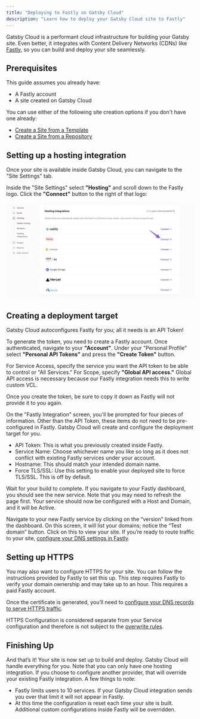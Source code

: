 ```yaml
---
title: "Deploying to Fastly on Gatsby Cloud"
description: "Learn how to deploy your Gatsby Cloud site to Fastly"
---
```


Gatsby Cloud is a performant cloud infrastructure for building your Gatsby site. Even better, it integrates with Content Delivery Networks (CDNs) like [Fastly](https://www.fastly.com/), so you can build and deploy your site seamlessly.

## Prerequisites

This guide assumes you already have:

- A Fastly account
- A site created on Gatsby Cloud

You can use either of the following site creation options if you don't have one already:

- [Create a Site from a Template](/docs/how-to/cloud/create-site-from-template)
- [Create a Site from a Repository](/docs/how-to/cloud/create-site-from-repository)

## Setting up a hosting integration

Once your site is available inside Gatsby Cloud, you can navigate to the "Site Settings" tab.

Inside the "Site Settings" select **"Hosting"** and scroll down to the Fastly logo. Click the **"Connect"** button to the right of that logo:

![Fastly hosting option in Gatsby Cloud](../../images/fastly-logo.png)

## Creating a deployment target

Gatsby Cloud autoconfigures Fastly for you; all it needs is an API Token!

To generate the token, you need to create a Fastly account. Once authenticated, navigate to your **"Account"**. Under your "Personal Profile" select **"Personal API Tokens"** and press the **"Create Token"** button.

For Service Access, specify the service you want the API token to be able to control or "All Services." For Scope, specify **"Global API access."** Global API access is necessary because our Fastly integration needs this to write custom VCL.

Once you create the token, be sure to copy it down as Fastly will not provide it to you again.

On the "Fastly Integration" screen, you'll be prompted for four pieces of information. Other than the API Token, these items do not need to be pre-configured in Fastly. Gatsby Cloud will create and configure the deployment target for you.

- API Token: This is what you previously created inside Fastly.
- Service Name: Choose whichever name you like so long as it does not conflict with existing Fastly services under your account.
- Hostname: This should match your intended domain name.
- Force TLS/SSL: Use this setting to enable your deployed site to force TLS/SSL. This is off by default.

Wait for your build to complete. If you navigate to your Fastly dashboard, you should see the new service. Note that you may need to refresh the page first. Your service should now be configured with a Host and Domain, and it will be Active.

Navigate to your new Fastly service by clicking on the “version” linked from the dashboard. On this screen, it will list your domains; notice the “Test domain” button. Click on this to view your site. If you’re ready to route traffic to your site, [configure your DNS settings in Fastly](https://docs.fastly.com/en/guides/adding-cname-records#updating-the-cname-record-with-your-dns-provider).

## Setting up HTTPS

You may also want to configure HTTPS for your site. You can follow the instructions provided by Fastly to set this up. This step requires Fastly to verify your domain ownership and may take up to an hour. This requires a paid Fastly account.

Once the certificate is generated, you’ll need to [configure your DNS records to serve HTTPS traffic](https://docs.fastly.com/en/guides/serving-https-traffic-using-fastly-managed-certificates#pointing-dns-to-serve-https-traffic).

HTTPS Configuration is considered separate from your Service configuration and therefore is not subject to the [overwrite rules](https://support.gatsbyjs.com/hc/en-us/articles/360053098873-Deploying-to-Fastly#i-want-to-configure-additional-settings-inside-fastly-can-i-do-that).

## Finishing Up

And that’s it! Your site is now set up to build and deploy. Gatsby Cloud will handle everything for you. Note that you can only have one hosting integration. If you choose to configure another provider, that will override your existing Fastly integration. A few things to note:

- Fastly limits users to 10 services. If your Gatsby Cloud integration sends you over that limit it will not appear in Fastly.
- At this time the configuration is reset each time your site is built. Additional custom configurations inside Fastly will be overridden.

